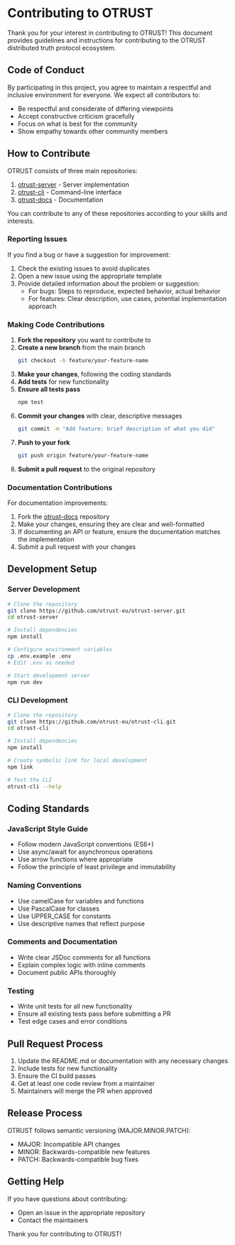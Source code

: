# Contributing to OTRUST

Thank you for your interest in contributing to OTRUST! This document provides guidelines and instructions for contributing to the OTRUST distributed truth protocol ecosystem.

## Code of Conduct

By participating in this project, you agree to maintain a respectful and inclusive environment for everyone. We expect all contributors to:

- Be respectful and considerate of differing viewpoints
- Accept constructive criticism gracefully
- Focus on what is best for the community
- Show empathy towards other community members

## How to Contribute

OTRUST consists of three main repositories:

1. [otrust-server](https://github.com/otrust-eu/otrust-server) - Server implementation
2. [otrust-cli](https://github.com/otrust-eu/otrust-cli) - Command-line interface
3. [otrust-docs](https://github.com/otrust-eu/otrust-docs) - Documentation

You can contribute to any of these repositories according to your skills and interests.

### Reporting Issues

If you find a bug or have a suggestion for improvement:

1. Check the existing issues to avoid duplicates
2. Open a new issue using the appropriate template
3. Provide detailed information about the problem or suggestion:
   - For bugs: Steps to reproduce, expected behavior, actual behavior
   - For features: Clear description, use cases, potential implementation approach

### Making Code Contributions

1. **Fork the repository** you want to contribute to
2. **Create a new branch** from the main branch
   ```bash
   git checkout -b feature/your-feature-name
   ```
3. **Make your changes**, following the coding standards
4. **Add tests** for new functionality
5. **Ensure all tests pass**
   ```bash
   npm test
   ```
6. **Commit your changes** with clear, descriptive messages
   ```bash
   git commit -m "Add feature: brief description of what you did"
   ```
7. **Push to your fork**
   ```bash
   git push origin feature/your-feature-name
   ```
8. **Submit a pull request** to the original repository

### Documentation Contributions

For documentation improvements:

1. Fork the [otrust-docs](https://github.com/otrust-eu/otrust-docs) repository
2. Make your changes, ensuring they are clear and well-formatted
3. If documenting an API or feature, ensure the documentation matches the implementation
4. Submit a pull request with your changes

## Development Setup

### Server Development

```bash
# Clone the repository
git clone https://github.com/otrust-eu/otrust-server.git
cd otrust-server

# Install dependencies
npm install

# Configure environment variables
cp .env.example .env
# Edit .env as needed

# Start development server
npm run dev
```

### CLI Development

```bash
# Clone the repository
git clone https://github.com/otrust-eu/otrust-cli.git
cd otrust-cli

# Install dependencies
npm install

# Create symbolic link for local development
npm link

# Test the CLI
otrust-cli --help
```

## Coding Standards

### JavaScript Style Guide

- Follow modern JavaScript conventions (ES6+)
- Use async/await for asynchronous operations
- Use arrow functions where appropriate
- Follow the principle of least privilege and immutability

### Naming Conventions

- Use camelCase for variables and functions
- Use PascalCase for classes
- Use UPPER_CASE for constants
- Use descriptive names that reflect purpose

### Comments and Documentation

- Write clear JSDoc comments for all functions
- Explain complex logic with inline comments
- Document public APIs thoroughly

### Testing

- Write unit tests for all new functionality
- Ensure all existing tests pass before submitting a PR
- Test edge cases and error conditions

## Pull Request Process

1. Update the README.md or documentation with any necessary changes
2. Include tests for new functionality
3. Ensure the CI build passes
4. Get at least one code review from a maintainer
5. Maintainers will merge the PR when approved

## Release Process

OTRUST follows semantic versioning (MAJOR.MINOR.PATCH):

- MAJOR: Incompatible API changes
- MINOR: Backwards-compatible new features
- PATCH: Backwards-compatible bug fixes

## Getting Help

If you have questions about contributing:

- Open an issue in the appropriate repository
- Contact the maintainers

Thank you for contributing to OTRUST!

